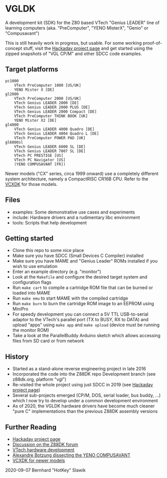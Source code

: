 # VGLDK
A development kit (SDK) for the Z80 based VTech "Genius LEADER" line of learning computers (aka. "PreComputer", "YENO MisterX", "Genio" or "Compusavant")

This is still heavily work in progress, but usable. For some working proof-of-concept stuff, visit the [Hackaday project page](https://hackaday.io/project/166921-v-tech-genius-leader-precomputer-hacking) and get started using the zipped snapshots of "VGL CP/M" and other SDCC code examples.


## Target platforms
	pc1000
		VTech PreComputer 1000 [US/UK]
		YENO Mister X [DE]
	gl2000
		VTech PreComputer 2000 [US/UK]
		VTech Genius LEADER 2000 [DE]
		VTech Genius LEADER 2000 PLUS [DE]
		VTech Genius LEADER 2000 Compact [DE]
		VTech PreComputer THINK BOOK [UK]
		YENO Mister X2 [DE]
	gl4000
		VTech Genius LEADER 4000 Quadro [DE]
		VTech Genius LEADER 4004 Quadro L [DE]
		VTech PreComputer POWER PAD [UK]
	gl6000sl
		VTech Genius LEADER 6000 SL [DE]
		VTech Genius LEADER 7007 SL [DE]
		VTech PC PRESTIGE [US]
		VTech PC Navigator [US]
		(YENO COMPUSAVANT [FR])

Newer models ("CX" series, circa 1999 onward) use a completely different system architecture, namely a CompactRISC CR16B CPU. Refer to the [VCXDK](https://www.github.com/hotkeymuc/vcxdk) for those models.

## Files
* examples: Some demonstrative use cases and experiments
* include: Hardware drivers and a rudimentary libc environment
* tools: Scripts that help development

## Getting started
* Clone this repo to some nice place
* Make sure you have SDCC (Small Devices C Compiler) installed
* Make sure you have MAME and "Genius Leader" ROMs installed if you wish to use emulation
* Enter an example directory (e.g. "monitor")
* Look at the `Makefile` and configure the desired target system and configuration flags
* Run `make cart` to compile a cartridge ROM file that can be burned or loaded into MAME
* Run `make emu` to start MAME with the compiled cartridge
* Run `make burn` to burn the cartridge ROM image to an EEPROM using MiniPro
* For speedy development you can connect a 5V TTL USB-to-serial adaptor to the VTech's parallel port (TX to BUSY, RX to DATA) and upload "apps" using `make app` and `make upload` (device must be running the monitor ROM)
* Take a look at the ParallelBuddy Arduino sketch which allows accessing files from SD card or from network

## History
* Started as a stand-alone reverse engineering project in late 2016
* Incorporated the code into the Z88DK repo Development branch (see z88dk.org, platform "vgl")
* Re-visited the whole project using just SDCC in 2019 (see [Hackaday project page](https://hackaday.io/project/166921-v-tech-genius-leader-precomputer-hacking))
* Several sub-projects emerged (CP/M, DOS, serial loader, bus buddy, ...) which I now try to develop under a common development environment
* As of 2020, the VGLDK hardware drivers have become much cleaner "pure C" implementations than the previous Z88DK assembly versions

## Further Reading
* [Hackaday project page](https://hackaday.io/project/166921-v-tech-genius-leader-precomputer-hacking)
* [Discussion on the Z88DK forum](https://www.z88dk.org/forum/viewtopic.php?id=10055)
* [VTech hardware development](https://www.thingiverse.com/thing:3108809)
* [Alexandre Botzung dissecting the YENO COMPUSAVANT](https://alexandre.botzung.fr/fr/analyse-du-yeno-compusavant)
* [VCXDK for newer models](https://www.github.com/hotkeymuc/vcxdk)

2020-09-07 Bernhard "HotKey" Slawik